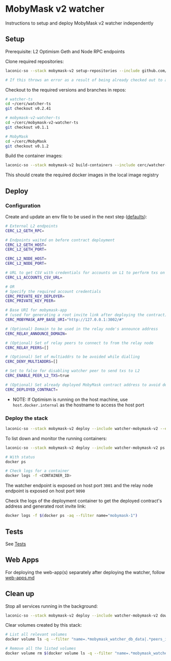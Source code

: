 # MobyMask v2 watcher

Instructions to setup and deploy MobyMask v2 watcher independently

## Setup

Prerequisite: L2 Optimism Geth and Node RPC endpoints

Clone required repositories:

```bash
laconic-so --stack mobymask-v2 setup-repositories --include github.com/cerc-io/MobyMask,github.com/cerc-io/watcher-ts,github.com/cerc-io/mobymask-v2-watcher-ts

# If this throws an error as a result of being already checked out to a branch/tag in a repo, remove the repositories mentioned below and re-run the command
```

Checkout to the required versions and branches in repos:

```bash
# watcher-ts
cd ~/cerc/watcher-ts
git checkout v0.2.41

# mobymask-v2-watcher-ts
cd ~/cerc/mobymask-v2-watcher-ts
git checkout v0.1.1

# MobyMask
cd ~/cerc/MobyMask
git checkout v0.1.2
```

Build the container images:

```bash
laconic-so --stack mobymask-v2 build-containers --include cerc/watcher-ts,cerc/watcher-mobymask-v2,cerc/mobymask
```

This should create the required docker images in the local image registry

## Deploy

### Configuration

Create and update an env file to be used in the next step ([defaults](../../config/watcher-mobymask-v2/)):

  ```bash
  # External L2 endpoints
  CERC_L2_GETH_RPC=

  # Endpoints waited on before contract deployment
  CERC_L2_GETH_HOST=
  CERC_L2_GETH_PORT=

  CERC_L2_NODE_HOST=
  CERC_L2_NODE_PORT=

  # URL to get CSV with credentials for accounts on L1 to perform txs on L2
  CERC_L1_ACCOUNTS_CSV_URL=

  # OR
  # Specify the required account credentials
  CERC_PRIVATE_KEY_DEPLOYER=
  CERC_PRIVATE_KEY_PEER=

  # Base URI for mobymask-app
  # (used for generating a root invite link after deploying the contract)
  CERC_MOBYMASK_APP_BASE_URI="http://127.0.0.1:3002/#"

  # (Optional) Domain to be used in the relay node's announce address
  CERC_RELAY_ANNOUNCE_DOMAIN=

  # (Optional) Set of relay peers to connect to from the relay node
  CERC_RELAY_PEERS=[]

  # (Optional) Set of multiaddrs to be avoided while dialling
  CERC_DENY_MULTIADDRS=[]

  # Set to false for disabling watcher peer to send txs to L2
  CERC_ENABLE_PEER_L2_TXS=true

  # (Optional) Set already deployed MobyMask contract address to avoid deploying contract in the stack
  CERC_DEPLOYED_CONTRACT=
  ```

* NOTE: If Optimism is running on the host machine, use `host.docker.internal` as the hostname to access the host port

### Deploy the stack

```bash
laconic-so --stack mobymask-v2 deploy --include watcher-mobymask-v2 --env-file <PATH_TO_ENV_FILE> up
```

To list down and monitor the running containers:

```bash
laconic-so --stack mobymask-v2 deploy --include watcher-mobymask-v2 ps

# With status
docker ps

# Check logs for a container
docker logs -f <CONTAINER_ID>
```

The watcher endpoint is exposed on host port `3001` and the relay node endpoint is exposed on host port `9090`

Check the logs of the deployment container to get the deployed contract's address and generated root invite link:

```bash
docker logs -f $(docker ps -aq --filter name="mobymask-1")
```

## Tests

See [Tests](./README.md#tests)

## Web Apps

For deploying the web-app(s) separately after deploying the watcher, follow [web-apps.md](./web-apps.md)

## Clean up

Stop all services running in the background:

```bash
laconic-so --stack mobymask-v2 deploy --include watcher-mobymask-v2 down
```

Clear volumes created by this stack:

```bash
# List all relevant volumes
docker volume ls -q --filter "name=.*mobymask_watcher_db_data|.*peers_ids|.*mobymask_deployment"

# Remove all the listed volumes
docker volume rm $(docker volume ls -q --filter "name=.*mobymask_watcher_db_data|.*peers_ids|.*mobymask_deployment")
```
